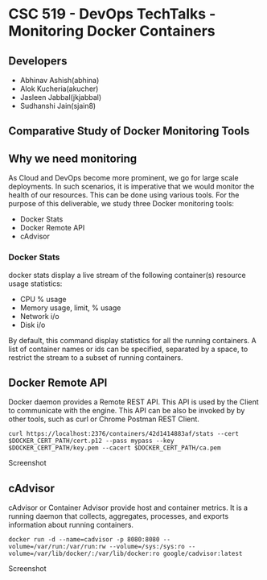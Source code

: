 # CSC 519 - DevOps TechTalks - Monitoring Docker Containers

## Developers

- Abhinav Ashish(abhina)
- Alok Kucheria(akucher)
- Jasleen Jabbal(jkjabbal)
- Sudhanshi Jain(sjain8)

## Comparative Study of Docker Monitoring Tools

## Why we need monitoring

As Cloud and DevOps become more prominent, we go for large scale deployments. In such scenarios, it is imperative that we would monitor the health of our resources. This can be done using various tools. For the purpose of this deliverable, we study three Docker monitoring tools:

- Docker Stats
- Docker Remote API
- cAdvisor

### Docker Stats

docker stats display a live stream of the following container(s) resource usage statistics:

- CPU % usage
- Memory usage, limit, % usage
- Network i/o
- Disk i/o

By default, this command display statistics for all the running containers. A list of container names or ids can be specified, separated by a space, to restrict the stream to a subset of running containers.

## Docker Remote API

Docker daemon provides a Remote REST API. This API is used by the Client to communicate with the engine. This API can be also be invoked by by other tools, such as curl or Chrome Postman REST Client.

`curl https://localhost:2376/containers/42d1414883af/stats --cert $DOCKER_CERT_PATH/cert.p12 --pass mypass --key $DOCKER_CERT_PATH/key.pem --cacert $DOCKER_CERT_PATH/ca.pem`

Screenshot

## cAdvisor

cAdvisor or Container Advisor provide host and container metrics. It is a running daemon that collects, aggregates, processes, and exports information about running containers.

`docker run -d --name=cadvisor -p 8080:8080 --volume=/var/run:/var/run:rw --volume=/sys:/sys:ro --volume=/var/lib/docker/:/var/lib/docker:ro google/cadvisor:latest`

Screenshot
